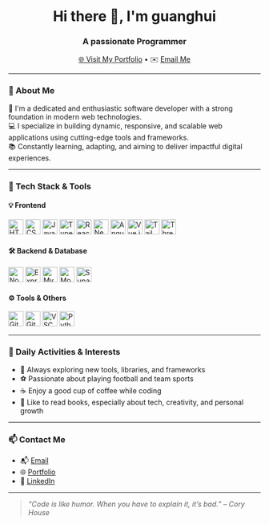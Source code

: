 <h1 align="center">Hi there 👋, I'm guanghui</h1>
<h3 align="center">A passionate Programmer</h3>
<p align="center">
  <a href="https://guanghui.vercel.app" target="_blank">🌐 Visit My Portfolio</a>
  • ✉️ 
  <a href="mailto:phamquanghuy2809@gmail.com">Email Me</a>
</p>

---

### 🚀 About Me

🎯 I'm a dedicated and enthusiastic software developer with a strong foundation in modern web technologies.  
💻 I specialize in building dynamic, responsive, and scalable web applications using cutting-edge tools and frameworks.  
📚 Constantly learning, adapting, and aiming to deliver impactful digital experiences.

---

### 🧰 Tech Stack & Tools

#### 💡 Frontend
<p>
  <img alt="HTML5" width="30px" src="https://cdn.jsdelivr.net/gh/devicons/devicon/icons/html5/html5-plain.svg" />
  <img alt="CSS3" width="30px" src="https://cdn.jsdelivr.net/gh/devicons/devicon/icons/css3/css3-plain.svg" />
  <img alt="JavaScript" width="30px" src="https://cdn.jsdelivr.net/gh/devicons/devicon/icons/javascript/javascript-plain.svg" />
  <img alt="TypeScript" width="30px" src="https://cdn.jsdelivr.net/gh/devicons/devicon/icons/typescript/typescript-plain.svg" />
  <img alt="React" width="30px" src="https://cdn.jsdelivr.net/gh/devicons/devicon/icons/react/react-original.svg" />
  <img alt="Next.js" width="30px" src="https://cdn.jsdelivr.net/gh/devicons/devicon/icons/nextjs/nextjs-original.svg" />
  <img alt="AngularJS" width="30px" src="https://cdn.jsdelivr.net/gh/devicons/devicon/icons/angular/angular-original.svg" />
  <img alt="Vue.js" width="30px" src="https://cdn.jsdelivr.net/gh/devicons/devicon/icons/vuejs/vuejs-original.svg" />
  <img alt="TailwindCSS" width="30px" src="https://cdn.jsdelivr.net/gh/devicons/devicon/icons/tailwindcss/tailwindcss-original.svg" />
  <img alt="Three.js" width="30px" src="https://cdn.jsdelivr.net/gh/devicons/devicon/icons/threejs/threejs-original.svg" />
</p>

#### 🛠 Backend & Database
<p>
  <img alt="Node.js" width="30px" src="https://cdn.jsdelivr.net/gh/devicons/devicon/icons/nodejs/nodejs-original.svg" />
  <img alt="Express" width="30px" src="https://cdn.jsdelivr.net/gh/devicons/devicon/icons/express/express-original.svg" />
  <img alt="MySQL" width="30px" src="https://cdn.jsdelivr.net/gh/devicons/devicon/icons/mysql/mysql-original-wordmark.svg" />
  <img alt="MongoDB" width="30px" src="https://cdn.jsdelivr.net/gh/devicons/devicon/icons/mongodb/mongodb-original-wordmark.svg" />
  <img alt="Supabase" width="30px" src="https://cdn.jsdelivr.net/gh/devicons/devicon/icons/supabase/supabase-original.svg" />
</p>

#### ⚙️ Tools & Others
<p>
  <img alt="Git" width="30px" src="https://cdn.jsdelivr.net/gh/devicons/devicon/icons/git/git-original.svg" />
  <img alt="GitHub" width="30px" src="https://cdn.jsdelivr.net/gh/devicons/devicon/icons/github/github-original.svg" />
  <img alt="VSCode" width="30px" src="https://cdn.jsdelivr.net/gh/devicons/devicon/icons/vscode/vscode-original.svg" />
  <img alt="Python" width="30px" src="https://cdn.jsdelivr.net/gh/devicons/devicon/icons/python/python-plain.svg" />
</p>

---

### 📌 Daily Activities & Interests

- 🧠 Always exploring new tools, libraries, and frameworks  
- ⚽ Passionate about playing football and team sports  
- ☕ Enjoy a good cup of coffee while coding  
- 📖 Like to read books, especially about tech, creativity, and personal growth  

---

### 📫 Contact Me

- 📬 [Email](mailto:phamquanghuy2809@gmail.com)  
- 🌐 [Portfolio](https://guanghui.vercel.app)
- 💼 [LinkedIn](https://www.linkedin.com/in/quang-huy-pham-78803330b/)

---

> *“Code is like humor. When you have to explain it, it’s bad.” – Cory House*
